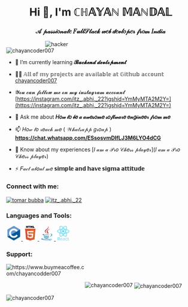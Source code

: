 <h1 align="center">Hi 👋, I'm ℂℍ𝔸𝕐𝔸ℕ 𝕄𝔸ℕ𝔻𝔸𝕃</h1>
<h3 align="center">𝒜 𝓅𝒶𝓈𝓈𝒾𝑜𝓃𝒶𝓉𝑒 𝐹𝓊𝓁𝓁𝒮𝓉𝒶𝒸𝓀 𝓌𝑒𝒷 𝒹𝑒𝓋𝓁𝑜𝓅𝑒𝓇 𝒻𝓇𝑜𝓂 𝐼𝓃𝒹𝒾𝒶</h3>
<img align="right" alt="hacker" width="400" src="https://www.google.com/url?sa=i&url=https%3A%2F%2Fgiphy.com%2Fexplore%2Ffunnel-hacking-tv&psig=AOvVaw0VUeiWYk0QMAc-VnUQH2F4&ust=1681891868683000&source=images&cd=vfe&ved=0CBEQjRxqFwoTCOjMw9H9sv4CFQAAAAAdAAAAABBJ">

<p align="left"> <img src="https://komarev.com/ghpvc/?username=chayancoder007&label=Profile%20views&color=0e75b6&style=flat" alt="chayancoder007" /> </p>

- 🌱 I’m currently learning **𝓑𝓪𝓬𝓴𝓮𝓷𝓭 𝓭𝓮𝓿𝓵𝓸𝓹𝓶𝓮𝓷𝓽**

- 👨‍💻 𝔸𝕝𝕝 𝕠𝕗 𝕞𝕪 𝕡𝕣𝕠𝕛𝕖𝕔𝕥𝕤 𝕒𝕣𝕖 𝕒𝕧𝕒𝕚𝕝𝕒𝕓𝕝𝕖 𝕒𝕥 𝔾𝕚𝕥𝕙𝕦𝕓 𝕒𝕔𝕔𝕠𝕦𝕟𝕥 [chayancoder007](chayancoder007)

- 𝓨𝓸𝓾 𝓬𝓪𝓷 𝓯𝓸𝓵𝓵𝓸𝔀 𝓶𝓮 𝓸𝓷 𝓶𝔂 𝓲𝓷𝓼𝓽𝓪𝓰𝓻𝓪𝓶 𝓪𝓬𝓬𝓸𝓾𝓷𝓽 [https://instagram.com/itz_.abhi._22?igshid=YmMyMTA2M2Y=](https://instagram.com/itz_.abhi._22?igshid=YmMyMTA2M2Y=)

- 💬 Ask me about **𝐻𝑜𝓌 𝓉𝑜 𝒷𝑒 𝒶 𝒶𝓌𝑒𝓈𝑜𝓂𝑒 𝓈𝑜𝒻𝓉𝓌𝒶𝓇𝑒 𝑒𝓃𝑔𝒾𝓃𝑒𝑒𝓇 𝒻𝓇𝑜𝓂 𝓂𝑒**

- 📫 𝐻𝑜𝓌 𝓉𝑜 𝓇𝑒𝒶𝒸𝒽 𝓂𝑒 ( 𝒲𝒽𝒶𝓉𝓈𝒶𝓅𝓅 𝑔𝓇𝑜𝓊𝓅 ) **https://chat.whatsapp.com/ESsosvmDIfLJ3M6LYO4dCG**

- 📄 Know about my experiences [𝐼 𝒶𝓂 𝒶 𝒫𝓇𝑜 𝒞𝒽𝑒𝓈𝓈 𝓅𝓁𝒶𝓎𝑒𝓇](𝐼 𝒶𝓂 𝒶 𝒫𝓇𝑜 𝒞𝒽𝑒𝓈𝓈 𝓅𝓁𝒶𝓎𝑒𝓇)

- ⚡ 𝐹𝒶𝒸𝓉 𝒶𝒷𝑜𝓊𝓉 𝓂𝑒 **𝕤𝕚𝕞𝕡𝕝𝕖 𝕒𝕟𝕕 𝕙𝕒𝕧𝕖 𝕤𝕚𝕘𝕞𝕒 𝕒𝕥𝕥𝕚𝕥𝕦𝕕𝕖**

<h3 align="left">Connect with me:</h3>
<p align="left">
<a href="https://fb.com/tomar bubba" target="blank"><img align="center" src="https://raw.githubusercontent.com/rahuldkjain/github-profile-readme-generator/master/src/images/icons/Social/facebook.svg" alt="tomar bubba" height="30" width="40" /></a>
<a href="https://instagram.com/itz_.abhi._22" target="blank"><img align="center" src="https://raw.githubusercontent.com/rahuldkjain/github-profile-readme-generator/master/src/images/icons/Social/instagram.svg" alt="itz_.abhi._22" height="30" width="40" /></a>
</p>

<h3 align="left">Languages and Tools:</h3>
<p align="left"> <a href="https://www.cprogramming.com/" target="_blank" rel="noreferrer"> <img src="https://raw.githubusercontent.com/devicons/devicon/master/icons/c/c-original.svg" alt="c" width="40" height="40"/> </a> <a href="https://www.w3.org/html/" target="_blank" rel="noreferrer"> <img src="https://raw.githubusercontent.com/devicons/devicon/master/icons/html5/html5-original-wordmark.svg" alt="html5" width="40" height="40"/> </a> <a href="https://www.java.com" target="_blank" rel="noreferrer"> <img src="https://raw.githubusercontent.com/devicons/devicon/master/icons/java/java-original.svg" alt="java" width="40" height="40"/> </a> <a href="https://reactjs.org/" target="_blank" rel="noreferrer"> <img src="https://raw.githubusercontent.com/devicons/devicon/master/icons/react/react-original-wordmark.svg" alt="react" width="40" height="40"/> </a> </p>

<h3 align="left">Support:</h3>
<p><a href="https://www.buymeacoffee.com/https://www.buymeacoffee.com/chayancodder007"> <img align="left" src="https://cdn.buymeacoffee.com/buttons/v2/default-yellow.png" height="50" width="210" alt="https://www.buymeacoffee.com/chayancodder007" /></a></p><br><br>

<p><img align="left" src="https://github-readme-stats.vercel.app/api/top-langs?username=chayancoder007&show_icons=true&locale=en&layout=compact" alt="chayancoder007" /></p>

<p>&nbsp;<img align="center" src="https://github-readme-stats.vercel.app/api?username=chayancoder007&show_icons=true&locale=en" alt="chayancoder007" /></p>

<p><img align="center" src="https://github-readme-streak-stats.herokuapp.com/?user=chayancoder007&" alt="chayancoder007" /></p>
